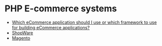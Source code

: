 # PHP E-commerce systems

* [Which eCommerce application should I use or which framework to use for building eCommerce applications?](intro.md)
* [ShopWare](shopware)
* [Magento](magento)
